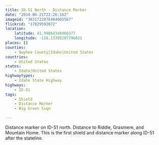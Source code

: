 ```yaml
---
title: ID-51 North - Distance Marker
date: "2014-06-21T22:26:16Z"
imageid: "3831722076484805567"
flickrid: "17029592072"
location:
    latitude: 41.99864348466377
    longitude: -116.13395287796021
places: []
counties:
    - Owyhee County|Idaho|United States
countries:
    - United States
states:
    - Idaho|United States
highwaytypes:
    - Idaho State Highway
highways:
    - ID-51
tags:
    - Shield
    - Distance Marker
    - Big Green Sign

---
```

Distance marker on ID-51 north.  Distance to Riddle, Grasmere, and Mountain Home.  This is the first shield and distance marker along ID-51 after the stateline.
